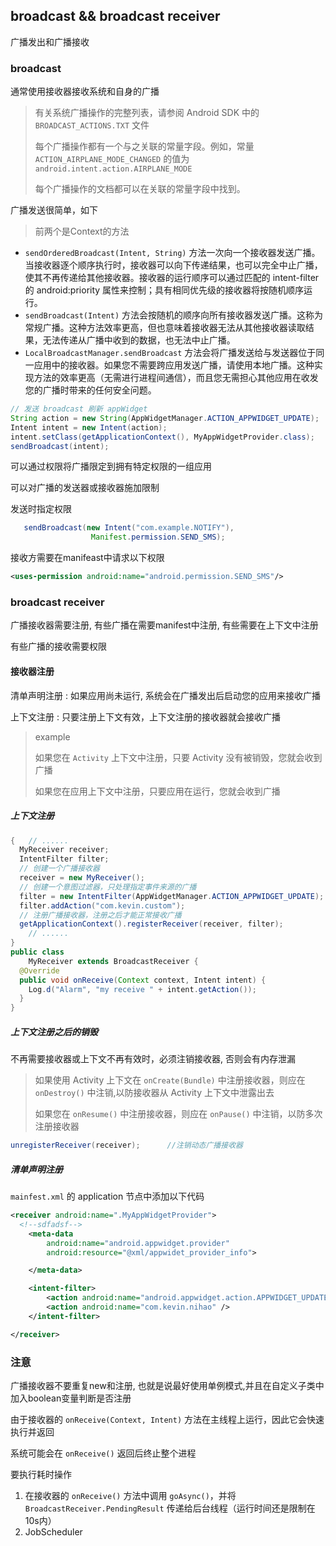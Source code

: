 ## broadcast && broadcast receiver 

广播发出和广播接收

### broadcast

通常使用接收器接收系统和自身的广播

> 有关系统广播操作的完整列表，请参阅 Android SDK 中的 `BROADCAST_ACTIONS.TXT` 文件
>
> 每个广播操作都有一个与之关联的常量字段。例如，常量 `ACTION_AIRPLANE_MODE_CHANGED` 的值为 `android.intent.action.AIRPLANE_MODE`
>
> 每个广播操作的文档都可以在关联的常量字段中找到。

广播发送很简单，如下

> 前两个是Context的方法

- `sendOrderedBroadcast(Intent, String)` 方法一次向一个接收器发送广播。当接收器逐个顺序执行时，接收器可以向下传递结果，也可以完全中止广播，使其不再传递给其他接收器。接收器的运行顺序可以通过匹配的 intent-filter 的 android:priority 属性来控制；具有相同优先级的接收器将按随机顺序运行。
- `sendBroadcast(Intent)` 方法会按随机的顺序向所有接收器发送广播。这称为常规广播。这种方法效率更高，但也意味着接收器无法从其他接收器读取结果，无法传递从广播中收到的数据，也无法中止广播。
- `LocalBroadcastManager.sendBroadcast` 方法会将广播发送给与发送器位于同一应用中的接收器。如果您不需要跨应用发送广播，请使用本地广播。这种实现方法的效率更高（无需进行进程间通信），而且您无需担心其他应用在收发您的广播时带来的任何安全问题。

```java
// 发送 broadcast 刷新 appWidget
String action = new String(AppWidgetManager.ACTION_APPWIDGET_UPDATE);
Intent intent = new Intent(action);
intent.setClass(getApplicationContext(), MyAppWidgetProvider.class);
sendBroadcast(intent);
```

可以通过权限将广播限定到拥有特定权限的一组应用

可以对广播的发送器或接收器施加限制

发送时指定权限

```java
   sendBroadcast(new Intent("com.example.NOTIFY"),
                  Manifest.permission.SEND_SMS);
```

 接收方需要在manifeast中请求以下权限

```xml
<uses-permission android:name="android.permission.SEND_SMS"/>
```



### broadcast receiver

广播接收器需要注册, 有些广播在需要manifest中注册, 有些需要在上下文中注册

有些广播的接收需要权限

#### 接收器注册

清单声明注册 : 如果应用尚未运行, 系统会在广播发出后启动您的应用来接收广播

上下文注册 : 只要注册上下文有效，上下文注册的接收器就会接收广播

> example
>
> 如果您在 `Activity` 上下文中注册，只要 Activity 没有被销毁，您就会收到广播
>
> 如果您在应用上下文中注册，只要应用在运行，您就会收到广播

##### 上下文注册

```java
{	// ......
  MyReceiver receiver;
  IntentFilter filter;
  // 创建一个广播接收器
  receiver = new MyReceiver();
  // 创建一个意图过滤器，只处理指定事件来源的广播
  filter = new IntentFilter(AppWidgetManager.ACTION_APPWIDGET_UPDATE);
  filter.addAction("com.kevin.custom");
  // 注册广播接收器，注册之后才能正常接收广播
  getApplicationContext().registerReceiver(receiver, filter);
	// ......
}
public class 
    MyReceiver extends BroadcastReceiver {
  @Override
  public void onReceive(Context context, Intent intent) {
    Log.d("Alarm", "my receive " + intent.getAction());
  }
}
```

##### 上下文注册之后的销毁

不再需要接收器或上下文不再有效时，必须注销接收器, 否则会有内存泄漏

> 如果使用 Activity 上下文在 `onCreate(Bundle)` 中注册接收器，则应在 `onDestroy()` 中注销,以防接收器从 Activity 上下文中泄露出去
>
> 如果您在 `onResume()` 中注册接收器，则应在 `onPause()` 中注销，以防多次注册接收器

```java
unregisterReceiver(receiver);      //注销动态广播接收器
```



##### 清单声明注册

`mainfest.xml` 的 application 节点中添加以下代码

```xml
<receiver android:name=".MyAppWidgetProvider">
  <!--sdfadsf-->
    <meta-data
        android:name="android.appwidget.provider"
        android:resource="@xml/appwidet_provider_info">

    </meta-data>

    <intent-filter>
        <action android:name="android.appwidget.action.APPWIDGET_UPDATE" />
        <action android:name="com.kevin.nihao" />
    </intent-filter>

</receiver>
```



### 注意

广播接收器不要重复new和注册, 也就是说最好使用单例模式,并且在自定义子类中加入boolean变量判断是否注册

由于接收器的 `onReceive(Context, Intent)` 方法在主线程上运行，因此它会快速执行并返回

系统可能会在 `onReceive()` 返回后终止整个进程

要执行耗时操作

1. 在接收器的 `onReceive()` 方法中调用 `goAsync()`，并将 `BroadcastReceiver.PendingResult` 传递给后台线程（运行时间还是限制在10s内）
2. JobScheduler
